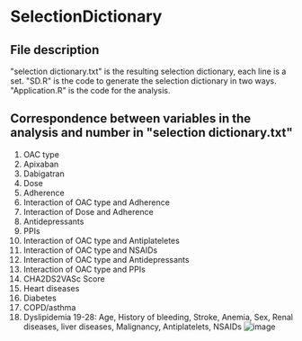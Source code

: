 # SelectionDictionary

## File description
"selection dictionary.txt" is the resulting selection dictionary, each line is a set.
"SD.R" is the code to generate the selection dictionary in two ways.
"Application.R" is the code for the analysis.

## Correspondence between variables in the analysis and number in "selection dictionary.txt"
1. OAC type
2. Apixaban
3. Dabigatran
4. Dose
5. Adherence
6. Interaction of OAC type and Adherence
7. Interaction of Dose and Adherence
8. Antidepressants
9. PPIs
10. Interaction of OAC type and Antiplateletes
11. Interaction of OAC type and NSAIDs
12. Interaction of OAC type and Antidepressants
13. Interaction of OAC type and PPIs
14. CHA2DS2VASc Score
15. Heart diseases
16. Diabetes
17. COPD/asthma
18. Dyslipidemia
19-28: Age, History of bleeding, Stroke, Anemia, Sex, Renal diseases, liver diseases, Malignancy, Antiplatelets, NSAIDs
![image](https://user-images.githubusercontent.com/20359321/145682956-e6227870-5beb-4487-ab5f-44569c474a5b.png)
